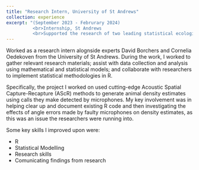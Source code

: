 ```yaml
---
title: "Research Intern, University of St Andrews"
collection: experience
excerpt: "(September 2023 - Februrary 2024)
          <br>Internship, St Andrews
          <br>Supported the research of two leading statistical ecologists, helping them development code for gibbon population density estimation based on microphone detections."
---
```


Worked as a research intern alognside experts David Borchers and Cornelia Oedekoven from the University of St Andrews. During the work, I worked to gather relevant research materials; assist with data collection and analysis using mathematical and statistical models; and collaborate with researchers to implement statistical methodologies in R.

Specifically, the project I worked on used cutting-edge Acoustic Spatial Capture-Recapture (AScR) methods to generate animal density estimates using calls they make detected by microphones. My key involvement was in helping clear up and document existing R code and then investigating the effects of angle errors made by faulty microphones on density estimates, as this was an issue the researchers were running into.

Some key skills I improved upon were:
 * R
 * Statistical Modelling
 * Research skills
 * Comunicating findings from research
